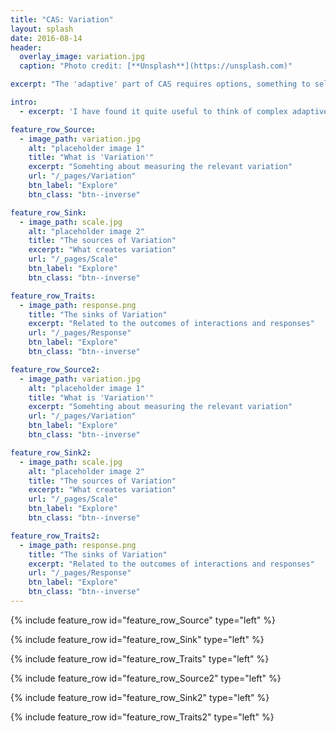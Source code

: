 ```yaml
---
title: "CAS: Variation"
layout: splash
date: 2016-08-14
header:
  overlay_image: variation.jpg
  caption: "Photo credit: [**Unsplash**](https://unsplash.com)"

excerpt: "The 'adaptive' part of CAS requires options, something to select from, wether it is genes, organisms traits, policies, products etc. Variation, and thus options, is the prerequisite of adaptation."

intro:
  - excerpt: 'I have found it quite useful to think of complex adaptive systems by applying at least three different lenses to any problem: How is the **variation** of components expressed, what are the **scales** of interaction and how do the components **respond** to these interactions. But it is when we put these ingredients together in a stew we get the dynamics of complex adaptive systems. My friend and post-doc host [Simon Levin](https://www.princeton.edu/~slevin/) likes to describe complex adaptive systems as localized interactions that result in selection processes which manifests in patterns at higher levels that in turn determine the nature of the local interactions. Thus, in this website I will explore both the ingrediences of complex adaptive systems as well as the resulting patterns when all processes work in concert'

feature_row_Source:
  - image_path: variation.jpg
    alt: "placeholder image 1"
    title: "What is 'Variation'"
    excerpt: "Somehting about measuring the relevant variation"
    url: "/_pages/Variation"
    btn_label: "Explore"
    btn_class: "btn--inverse"

feature_row_Sink:
  - image_path: scale.jpg
    alt: "placeholder image 2"
    title: "The sources of Variation"
    excerpt: "What creates variation"
    url: "/_pages/Scale"
    btn_label: "Explore"
    btn_class: "btn--inverse"

feature_row_Traits:
  - image_path: response.png
    title: "The sinks of Variation"
    excerpt: "Related to the outcomes of interactions and responses"
    url: "/_pages/Response"
    btn_label: "Explore"
    btn_class: "btn--inverse"

feature_row_Source2:
  - image_path: variation.jpg
    alt: "placeholder image 1"
    title: "What is 'Variation'"
    excerpt: "Somehting about measuring the relevant variation"
    url: "/_pages/Variation"
    btn_label: "Explore"
    btn_class: "btn--inverse"

feature_row_Sink2:
  - image_path: scale.jpg
    alt: "placeholder image 2"
    title: "The sources of Variation"
    excerpt: "What creates variation"
    url: "/_pages/Scale"
    btn_label: "Explore"
    btn_class: "btn--inverse"

feature_row_Traits2:
  - image_path: response.png
    title: "The sinks of Variation"
    excerpt: "Related to the outcomes of interactions and responses"
    url: "/_pages/Response"
    btn_label: "Explore"
    btn_class: "btn--inverse"
---
```


{% include feature_row id="feature_row_Source" type="left" %}

{% include feature_row id="feature_row_Sink" type="left" %}

{% include feature_row id="feature_row_Traits" type="left" %}

{% include feature_row id="feature_row_Source2" type="left" %}

{% include feature_row id="feature_row_Sink2" type="left" %}

{% include feature_row id="feature_row_Traits2" type="left" %}
